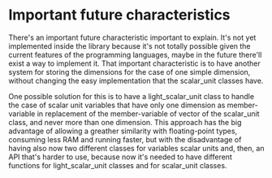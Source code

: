 # Important future characteristics

There's an important future characteristic important to explain. It's not yet implemented inside the library because it's not totally possible given the current features of the programming languages, maybe in the future there'll exist a way to implement it. That important characteristic is to have another system for storing the dimensions for the case of one simple dimension, without changing the easy implementation that the scalar_unit classes have.

One possible solution for this is to have a light_scalar_unit class to handle the case of scalar unit variables that have only one dimension as member-variable in replacement of the member-variable of vector<dimension> of the scalar_unit class, and never more than one dimension. This approach has the big advantage of allowing a greather similarity with floating-point types, consuming less RAM and running faster, but with the disadvantage of having also now two different classes for variables scalar units and, then, an API that's harder to use, because now it's needed to have different functions for light_scalar_unit classes and for scalar_unit classes.